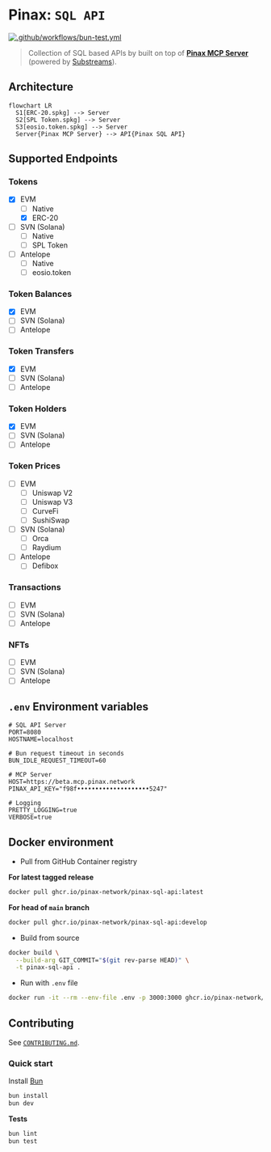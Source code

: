 # Pinax: `SQL API`

[![.github/workflows/bun-test.yml](https://github.com/pinax-network/pinax-sql-api/actions/workflows/bun-test.yml/badge.svg)](https://github.com/pinax-network/pinax-sql-api/actions/workflows/bun-test.yml)

> Collection of SQL based APIs by built on top of [**Pinax MCP Server**](https://github.com/pinax-network/pinax-mcp-server) (powered by [Substreams](https://thegraph.com/docs/substreams)).

## Architecture

```mermaid
flowchart LR
  S1[ERC-20.spkg] --> Server
  S2[SPL Token.spkg] --> Server
  S3[eosio.token.spkg] --> Server
  Server{Pinax MCP Server} --> API{Pinax SQL API}
```

## Supported Endpoints

### Tokens
- [x] EVM
  - [ ] Native
  - [x] ERC-20
- [ ] SVN (Solana)
  - [ ] Native
  - [ ] SPL Token
- [ ] Antelope
  - [ ] Native
  - [ ] eosio.token

### Token Balances
- [x] EVM
- [ ] SVN (Solana)
- [ ] Antelope

### Token Transfers
- [x] EVM
- [ ] SVN (Solana)
- [ ] Antelope

### Token Holders
- [x] EVM
- [ ] SVN (Solana)
- [ ] Antelope

### Token Prices
- [ ] EVM
  - [ ] Uniswap V2
  - [ ] Uniswap V3
  - [ ] CurveFi
  - [ ] SushiSwap
- [ ] SVN (Solana)
  - [ ] Orca
  - [ ] Raydium
- [ ] Antelope
  - [ ] Defibox

### Transactions
- [ ] EVM
- [ ] SVN (Solana)
- [ ] Antelope

### NFTs
- [ ] EVM
- [ ] SVN (Solana)
- [ ] Antelope

## `.env` Environment variables

```env
# SQL API Server
PORT=8080
HOSTNAME=localhost

# Bun request timeout in seconds
BUN_IDLE_REQUEST_TIMEOUT=60

# MCP Server
HOST=https://beta.mcp.pinax.network
PINAX_API_KEY="f98f••••••••••••••••••••5247"

# Logging
PRETTY_LOGGING=true
VERBOSE=true
```

## Docker environment

- Pull from GitHub Container registry

**For latest tagged release**

```bash
docker pull ghcr.io/pinax-network/pinax-sql-api:latest
```

**For head of `main` branch**

```bash
docker pull ghcr.io/pinax-network/pinax-sql-api:develop
```

- Build from source

```bash
docker build \
  --build-arg GIT_COMMIT="$(git rev-parse HEAD)" \
  -t pinax-sql-api .
```

- Run with `.env` file

```bash
docker run -it --rm --env-file .env -p 3000:3000 ghcr.io/pinax-network/pinax-sql-api:develop
```

## Contributing

See [`CONTRIBUTING.md`](CONTRIBUTING.md).

### Quick start

Install [Bun](https://bun.sh/)

```bash
bun install
bun dev
```

**Tests**

```bash
bun lint
bun test
```
